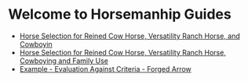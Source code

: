 
# Welcome to Horsemanhip Guides

-   [Horse Selection for Reined Cow Horse, Versatility Ranch Horse, and Cowboyin](./horse-buying-guide.md)
-   [Horse Selection for Reined Cow Horse, Versatility Ranch Horse, Cowboying and Family Use](./horse-buying-guide-family.md)
-   [Example - Evaluation Against  Criteria - Forged Arrow](./forged-arrow-eval.md)

